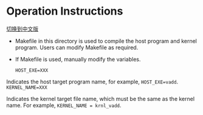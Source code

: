 # Operation Instructions

[切换到中文版](./README_CN.md)

* Makefile in this directory is used to compile the host program and kernel program. Users can modify Makefile as required.
* If Makefile is used, manually modify the variables.

  `HOST_EXE=XXX`

Indicates the host target program name, for example, `HOST_EXE=vadd`.
	`KERNEL_NAME=XXX`

Indicates the kernel target file name, which must be the same as the kernel name.
For example, `KERNEL_NAME = krnl_vadd`.
